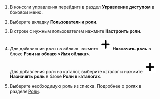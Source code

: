 1. В консоли управления перейдите в раздел **Управление доступом** в боковом меню.
1. Выберите вкладку **Пользователи и роли**.
1. В строке с нужным пользователем нажмите **Настроить роли**.
1. Для добавления роли на облако нажмите ![](../_assets/plus-sign-white.svg) **Назначить роль** в блоке **Роли на облако <Имя облака>**.

    Для добавления роли на каталог, выберите каталог и нажмите ![](../_assets/plus-sign-white.svg) **Назначить роль** в блоке **Роли в каталогах**.
1. Выберите необходимую роль из списка. Подробнее о ролях в разделе [Роли](../iam/concepts/access-control/roles.md).